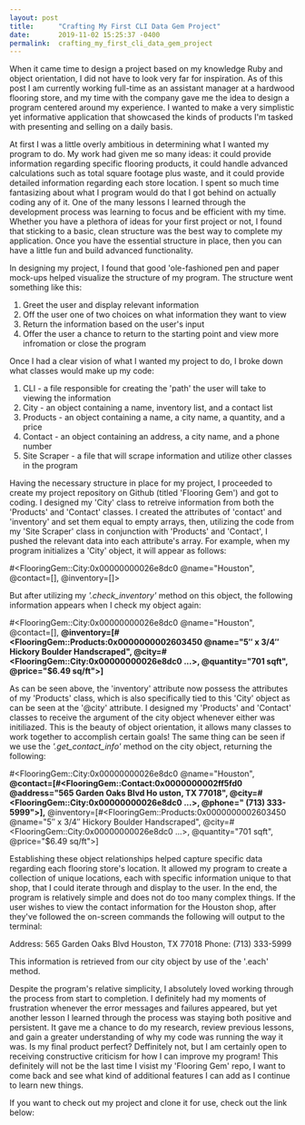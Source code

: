 ```yaml
---
layout: post
title:      "Crafting My First CLI Data Gem Project"
date:       2019-11-02 15:25:37 -0400
permalink:  crafting_my_first_cli_data_gem_project
---
```



When it came time to design a project based on my knowledge Ruby and object orientation, I did not have to look very far for inspiration. As of this post I am currently working full-time as an assistant manager at a hardwood flooring store, and my time with the company gave me the idea to design a program centered around my experience. I wanted to make a very simplistic yet informative application that showcased the kinds of products I'm tasked with presenting and selling on a daily basis.

At first I was a little overly ambitious in determining what I wanted my program to do. My work had given me so many ideas: it could provide information regarding specific flooring products, it could handle advanced calculations such as total square footage plus waste, and it could provide detailed information regarding each store location. I spent so much time fantasizing about what I program would do that I got behind on actually coding any of it. One of the many lessons I learned through the development process was learning to focus and be efficient with my time. Whether you have a plethora of ideas for your first project or not, I found that sticking to a basic, clean structure was the best way to complete my application. Once you have the essential structure in place, then you can have a little fun and build advanced functionality. 

In designing my project, I found that good 'ole-fashioned pen and paper mock-ups helped visualize the structure of my program. The structure went something like this: 

1. Greet the user and display relevant information
2. Off the user one of two choices on what information they want to view
3. Return the information based on the user's input
4. Offer the user a chance to return to the starting point and view more infromation or close the program

Once I had a clear vision of what I wanted my project to do, I broke down what classes would make up my code:

1. CLI - a file responsible for creating the 'path' the user will take to viewing the information
2. City - an object containing a name, inventory list, and a contact list
3. Products - an object containing a name,  a city name, a quantity, and a price
4. Contact - an object containing an address, a city name, and a phone number
5. Site Scraper - a file that will scrape information and utilize other classes in the program

Having the necessary structure in place for my project, I proceeded to create my project repository on Github (titled 'Flooring Gem') and got to coding. I designed my 'City' class to retreive information from both the 'Products' and 'Contact' classes. I created the attributes of 'contact' and 'inventory' and set them equal to empty arrays, then, utilizing the code from my 'Site Scraper' class in conjunction with 'Products' and 'Contact', I pushed the relevant data into each attribute's array. For example, when my program initializes a 'City' object, it will appear as follows:

#<FlooringGem::City:0x00000000026e8dc0 @name="Houston", @contact=[], @inventory=[]>

But after utilizing my *'.check_inventory'* method on this object, the following information appears when I check my object again:

#<FlooringGem::City:0x00000000026e8dc0 @name="Houston", @contact=[], **@inventory=[#<FlooringGem::Products:0x0000000002603450 @name="5″ x 3/4″ Hickory Boulder Handscraped", @city=#<FlooringGem::City:0x00000000026e8dc0 ...>, @quantity="701 sqft", @price="$6.49 sq/ft">]**

As can be seen above, the 'inventory' attribute now possess the attributes of my 'Products' class, which is also specifically tied to this 'City' object as can be seen at the '@city' attribute. I designed my 'Products' and 'Contact' classes to receive the argument of the city object whenever either was initiliazed. This is the beauty of object orientation, it allows many classes to work together to accomplish certain goals! The same thing can be seen if we use the *'.get_contact_info'* method on the city object, returning the following: 

#<FlooringGem::City:0x00000000026e8dc0 @name="Houston", **@contact=[#<FlooringGem::Contact:0x0000000002ff5fd0 @address="565 Garden Oaks Blvd Ho
uston, TX 77018", @city=#<FlooringGem::City:0x00000000026e8dc0 ...>, @phone=" (713) 333-5999">],** @inventory=[#<FlooringGem::Products:0x0000000002603450 @name="5″ x 3/4″ Hickory Boulder Handscraped", @city=#<FlooringGem::City:0x00000000026e8dc0 ...>, @quantity="701 sqft", @price="$6.49 sq/ft">]

Establishing these object relationships helped capture specific data regarding each flooring store's location. It allowed my program to create a collection of unique locations, each with specific information unique to that shop, that I could iterate through and display to the user. In the end, the program is relatively simple and does not do too many complex things. If the user wishes to view the contact information for the Houston shop, after they've followed the on-screen commands the following will output to the terminal:

Address: 565 Garden Oaks Blvd Houston, TX 77018
Phone: (713) 333-5999

This information is retrieved from our city object by use of the '.each' method. 

Despite the program's relative simplicity, I absolutely loved working through the process from start to completion. I definitely had my moments of frustration whenever the error messages and failures appeared, but yet another lesson I learned through the process was staying both positive and persistent. It gave me a chance to do my research, review previous lessons, and gain a greater understanding of why my code was running the way it was. Is my final product perfect? Deffinitely not, but I am certainly open to receiving constructive criticism for how I can improve my program! This definitely will not be the last time I visist my 'Flooring Gem' repo, I want to come back and see what kind of additional features I can add as I continue to learn new things.

If you want to check out my project and clone it for use, check out the link below:
[](https://github.com/Andrew-J-Williams/flooring_gem/tree/master/lib/flooring_gem)

